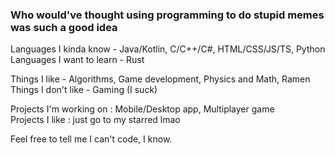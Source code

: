 ### Who would've thought using programming to do stupid memes was such a good idea 
Languages I kinda know - Java/Kotlin, C/C++/C#, HTML/CSS/JS/TS, Python \
Languages I want to learn - Rust

Things I like - Algorithms, Game development, Physics and Math, Ramen \
Things I don't like - Gaming (I suck)

Projects I'm working on : Mobile/Desktop app, Multiplayer game \
Projects I like : just go to my starred lmao 

Feel free to tell me I can't code, I know.
